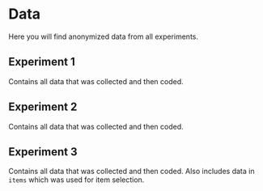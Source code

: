# Data 

Here you will find anonymized data from all experiments.

## Experiment 1

Contains all data that was collected and then coded. 

## Experiment 2

Contains all data that was collected and then coded. 

## Experiment 3

Contains all data that was collected and then coded. Also includes data in `items` which was used for item selection. 